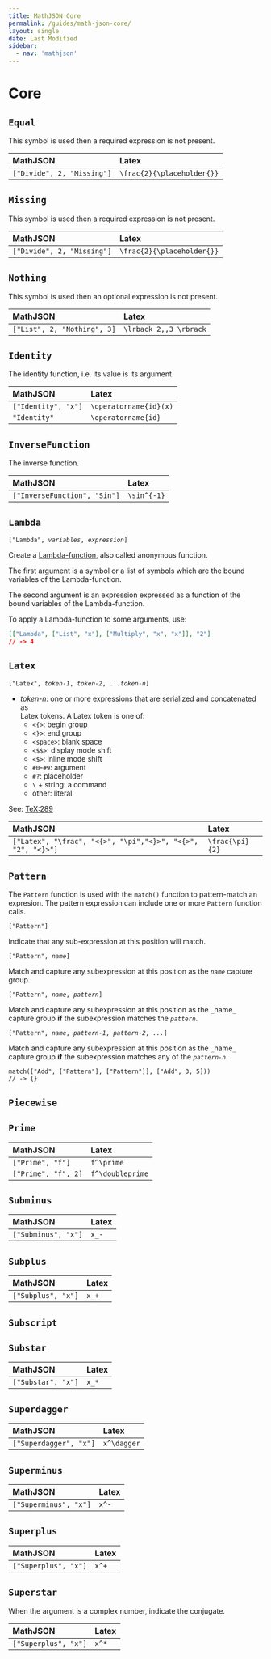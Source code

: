 ```yaml
---
title: MathJSON Core
permalink: /guides/math-json-core/
layout: single
date: Last Modified
sidebar:
  - nav: 'mathjson'
---
```


# Core

## `Equal`

This symbol is used then a required expression is not present.

| MathJSON                   | Latex                      |
| :------------------------- | :------------------------- |
| `["Divide", 2, "Missing"]` | `\frac{2}{\placeholder{}}` |

## `Missing`

This symbol is used then a required expression is not present.

| MathJSON                   | Latex                      |
| :------------------------- | :------------------------- |
| `["Divide", 2, "Missing"]` | `\frac{2}{\placeholder{}}` |

## `Nothing`

This symbol is used then an optional expression is not present.

| MathJSON                    | Latex                  |
| :-------------------------- | :--------------------- |
| `["List", 2, "Nothing", 3]` | `\lrback 2,,3 \rbrack` |

## `Identity`

The identity function, i.e. its value is its argument.

| MathJSON            | Latex                  |
| :------------------ | :--------------------- |
| `["Identity", "x"]` | `\operatorname{id}(x)` |
| `"Identity"`        | `\operatorname{id}`    |

## `InverseFunction`

The inverse function.

| MathJSON                     | Latex       |
| :--------------------------- | :---------- |
| `["InverseFunction", "Sin"]` | `\sin^{-1}` |

## `Lambda`

`["Lambda", `_`variables`_`, `_`expression`_`]`

Create a [Lambda-function](https://en.wikipedia.org/wiki/Anonymous_function),
also called anonymous function.

The first argument is a symbol or a list of symbols which are the bound
variables of the Lambda-function.

The second argument is an expression expressed as a function of the bound
variables of the Lambda-function.

To apply a Lambda-function to some arguments, use:

```json
[["Lambda", ["List", "x"], ["Multiply", "x", "x"]], "2"]
// -> 4
```

## `Latex`

`["Latex", `_`token-1`_`, `_`token-2`_`, ...`_`token-n`_`]`

- _token-n_: one or more expressions that are serialized and concatenated as  
  Latex tokens. A Latex token is one of:
  - `<{>`: begin group
  - `<}>`: end group
  - `<space>`: blank space
  - `<$$>`: display mode shift
  - `<$>`: inline mode shift
  - `#0`-`#9`: argument
  - `#?`: placeholder
  - `\` + string: a command
  - other: literal

See: [TeX:289](http://tug.org/texlive/devsrc/Build/source/texk/web2c/tex.web)

| MathJSON                                                    | Latex           |
| :---------------------------------------------------------- | :-------------- |
| `["Latex", "\frac", "<{>", "\pi","<}>", "<{>", "2", "<}>"]` | `\frac{\pi}{2}` |

## `Pattern`

The `Pattern` function is used with the `match()` function to pattern-match an
expresion. The pattern expression can include one or more `Pattern` function
calls.

`["Pattern"]`

Indicate that any sub-expression at this position will match.

`["Pattern", `_`name`_`]`

Match and capture any subexpression at this position as the _`name`_ capture
group.

`["Pattern", `_`name`_`, `_`pattern`_`]`

Match and capture any subexpression at this position as the `_`name`_` capture
group **if** the subexpression matches the _`pattern`_.

`["Pattern", `_`name`_`, `_`pattern-1`_`, `_`pattern-2`_`, `_`...`_`]`

Match and capture any subexpression at this position as the `_`name`_` capture
group **if** the subexpression matches any of the _`pattern-n`_.

```
match(["Add", ["Pattern"], ["Pattern"]], ["Add", 3, 5]))
// -> {}
```

## `Piecewise`

## `Prime`

| MathJSON            | Latex            |
| :------------------ | :--------------- |
| `["Prime", "f"]`    | `f^\prime`       |
| `["Prime", "f", 2]` | `f^\doubleprime` |

## `Subminus`

| MathJSON            | Latex |
| :------------------ | :---- |
| `["Subminus", "x"]` | `x_-` |

## `Subplus`

| MathJSON           | Latex |
| :----------------- | :---- |
| `["Subplus", "x"]` | `x_+` |

## `Subscript`

## `Substar`

| MathJSON           | Latex |
| :----------------- | :---- |
| `["Substar", "x"]` | `x_*` |

## `Superdagger`

| MathJSON               | Latex       |
| :--------------------- | :---------- |
| `["Superdagger", "x"]` | `x^\dagger` |

## `Superminus`

| MathJSON              | Latex |
| :-------------------- | :---- |
| `["Superminus", "x"]` | `x^-` |

## `Superplus`

| MathJSON             | Latex |
| :------------------- | :---- |
| `["Superplus", "x"]` | `x^+` |

## `Superstar`

When the argument is a complex number, indicate the conjugate.

| MathJSON             | Latex |
| :------------------- | :---- |
| `["Superplus", "x"]` | `x^*` |
